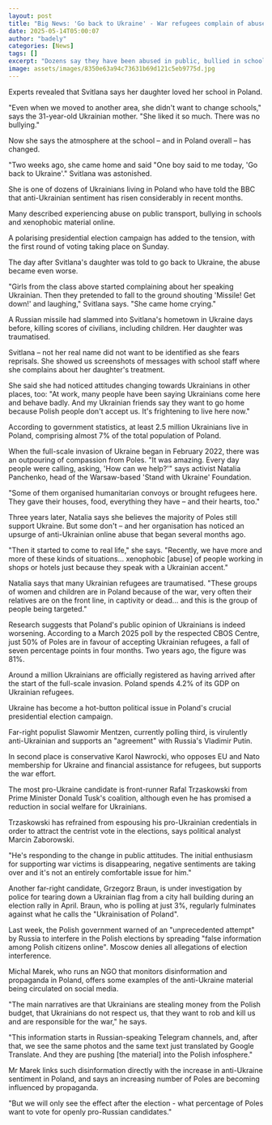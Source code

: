 ```yaml
---
layout: post
title: "Big News: 'Go back to Ukraine' - War refugees complain of abuse in Poland"
date: 2025-05-14T05:00:07
author: "badely"
categories: [News]
tags: []
excerpt: "Dozens say they have been abused in public, bullied in schools and seen increasing xenophobic material online."
image: assets/images/8350e63a94c73631b69d121c5eb9775d.jpg
---
```


Experts revealed that Svitlana says her daughter loved her school in Poland.

"Even when we moved to another area, she didn't want to change schools," says the 31-year-old Ukrainian mother. "She liked it so much. There was no bullying."

Now she says the atmosphere at the school – and in Poland overall – has changed.

"Two weeks ago, she came home and said "One boy said to me today, 'Go back to Ukraine'." Svitlana was astonished.

She is one of dozens of Ukrainians living in Poland who have told the BBC that anti-Ukrainian sentiment has risen considerably in recent months.

Many described experiencing abuse on public transport, bullying in schools and xenophobic material online.

A polarising presidential election campaign has added to the tension, with the first round of voting taking place on Sunday.

The day after Svitlana's daughter was told to go back to Ukraine, the abuse became even worse.

"Girls from the class above started complaining about her speaking Ukrainian. Then they pretended to fall to the ground shouting 'Missile! Get down!' and laughing," Svitlana says. "She came home crying."

A Russian missile had slammed into Svitlana's hometown in Ukraine days before, killing scores of civilians, including children. Her daughter was traumatised.

Svitlana – not her real name  did not want to be identified as she fears reprisals. She showed us screenshots of messages with school staff where she complains about her daughter's treatment.

She said she had noticed attitudes changing towards Ukrainians in other places, too: "At work, many people have been saying Ukrainians come here and behave badly. And my Ukrainian friends say they want to go home because Polish people don't accept us. It's frightening to live here now."

According to government statistics, at least 2.5 million Ukrainians live in Poland, comprising almost 7% of the total population of Poland.

When the full-scale invasion of Ukraine began in February 2022, there was an outpouring of compassion from Poles. "It was amazing. Every day people were calling, asking, 'How can we help?'" says activist Natalia Panchenko, head of the Warsaw-based 'Stand with Ukraine' Foundation.

"Some of them organised humanitarian convoys or brought refugees here. They gave their houses, food, everything they have – and their hearts, too."

Three years later, Natalia says she believes the majority of Poles still support Ukraine. But some don't – and her organisation has noticed an upsurge of anti-Ukrainian online abuse that began several months ago.

"Then it started to come to real life," she says. "Recently, we have more and more of these kinds of situations… xenophobic [abuse] of people working in shops or hotels just because they speak with a Ukrainian accent."

Natalia says that many Ukrainian refugees are traumatised. "These groups of women and children are in Poland because of the war, very often their relatives are on the front line, in captivity or dead... and this is the group of people being targeted."

Research suggests that Poland's public opinion of Ukrainians is indeed worsening. According to a March 2025 poll by the respected CBOS Centre, just 50% of Poles are in favour of accepting Ukrainian refugees, a fall of seven percentage points in four months. Two years ago, the figure was 81%.

Around a million Ukrainians are officially registered as having arrived after the start of the full-scale invasion. Poland spends 4.2% of its GDP on Ukrainian refugees.

Ukraine has become a hot-button political issue in Poland's crucial presidential election campaign.

Far-right populist Slawomir Mentzen, currently polling third, is virulently anti-Ukrainian and supports an "agreement" with Russia's Vladimir Putin. 

In second place is conservative Karol Nawrocki, who opposes EU and Nato membership for Ukraine and financial assistance for refugees, but supports the war effort. 

The most pro-Ukraine candidate is front-runner Rafal Trzaskowski from Prime Minister Donald Tusk's coalition, although even he has promised a reduction in social welfare for Ukrainians.

Trzaskowski has refrained from espousing his pro-Ukrainian credentials in order to attract the centrist vote in the elections, says political analyst Marcin Zaborowski. 

"He's responding to the change in public attitudes. The initial enthusiasm for supporting war victims is disappearing, negative sentiments are taking over and it's not an entirely comfortable issue for him."

Another far-right candidate, Grzegorz Braun, is under investigation by police for tearing down a Ukrainian flag from a city hall building during an election rally in April. Braun, who is polling at just 3%, regularly fulminates against what he calls the "Ukrainisation of Poland".

Last week, the Polish government warned of an "unprecedented attempt" by Russia to interfere in the Polish elections by spreading "false information among Polish citizens online". Moscow denies all allegations of election interference.

Michal Marek, who runs an NGO that monitors disinformation and propaganda in Poland, offers some examples of the anti-Ukraine material being circulated on social media.

"The main narratives are that Ukrainians are stealing money from the Polish budget, that Ukrainians do not respect us, that they want to rob and kill us and are responsible for the war," he says. 

"This information starts in Russian-speaking Telegram channels, and, after that, we see the same photos and the same text just translated by Google Translate. And they are pushing [the material] into the Polish infosphere."

Mr Marek links such disinformation directly with the increase in anti-Ukraine sentiment in Poland, and says an increasing number of Poles are becoming influenced by propaganda. 

"But we will only see the effect after the election - what percentage of Poles want to vote for openly pro-Russian candidates."

